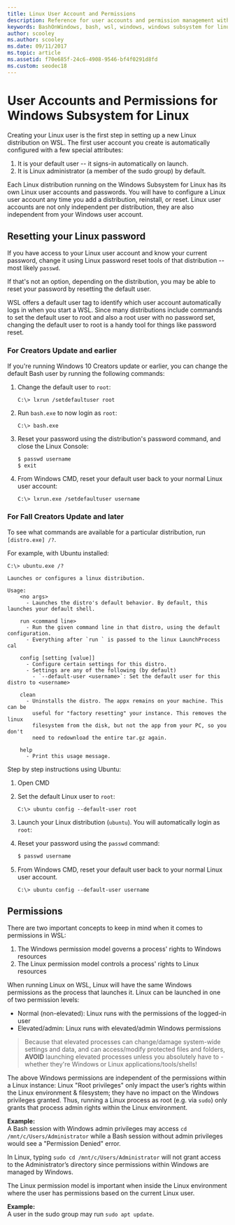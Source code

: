 ```yaml
---
title: Linux User Account and Permissions
description: Reference for user accounts and permission management with the Windows Subsystem for Linux.
keywords: BashOnWindows, bash, wsl, windows, windows subsystem for linux, windowssubsystem, ubuntu, user accounts
author: scooley
ms.author: scooley
ms.date: 09/11/2017
ms.topic: article
ms.assetid: f70e685f-24c6-4908-9546-bf4f0291d8fd
ms.custom: seodec18
---
```


# User Accounts and Permissions for Windows Subsystem for Linux

Creating your Linux user is the first step in setting up a new Linux distribution on WSL.  The first user account you create is automatically configured with a few special attributes:

1. It is your default user -- it signs-in automatically on launch.
1. It is Linux administrator (a member of the sudo group) by default.

Each Linux distribution running on the Windows Subsystem for Linux has its own Linux user accounts and passwords.  You will have to configure a Linux user account any time you add a distribution, reinstall, or reset.  Linux user accounts are not only independent per distribution, they are also independent from your Windows user account.

## Resetting your Linux password

If you have access to your Linux user account and know your current password, change it using Linux password reset tools of that distribution -- most likely `passwd`.

If that's not an option, depending on the distribution, you may be able to reset your password by resetting the default user.

WSL offers a default user tag to identify which user account automatically logs in when you start a WSL.  Since many distributions include commands to set the default user to root and also a root user with no password set, changing the default user to root is a handy tool for things like password reset.

### For Creators Update and earlier
If you're running Windows 10 Creators update or earlier, you can change the default Bash user by running the following commands:

1. Change the default user to `root`:

    ```console
    C:\> lxrun /setdefaultuser root
    ```

1. Run `bash.exe` to now login as `root`:

    ```console
    C:\> bash.exe
    ```

1. Reset your password using the distribution's password command, and close the Linux Console:

    ```BASH
    $ passwd username
    $ exit
    ```

1. From Windows CMD, reset your default user back to your normal Linux user account:

    ```console
    C:\> lxrun.exe /setdefaultuser username
    ```

### For Fall Creators Update and later
To see what commands are available for a particular distribution, run `[distro.exe] /?`.
    
For example, with Ubuntu installed:

```console
C:\> ubuntu.exe /?

Launches or configures a linux distribution.

Usage:
    <no args>
      - Launches the distro's default behavior. By default, this launches your default shell.

    run <command line>
      - Run the given command line in that distro, using the default configuration.
      - Everything after `run ` is passed to the linux LaunchProcess cal

    config [setting [value]]
      - Configure certain settings for this distro.
      - Settings are any of the following (by default)
        - `--default-user <username>`: Set the default user for this distro to <username>

    clean
      - Uninstalls the distro. The appx remains on your machine. This can be
        useful for "factory resetting" your instance. This removes the linux
        filesystem from the disk, but not the app from your PC, so you don't
        need to redownload the entire tar.gz again.

    help
      - Print this usage message.
```

Step by step instructions using Ubuntu:

1. Open CMD
1. Set the default Linux user to `root`:

    ```console
    C:\> ubuntu config --default-user root
    ```    

1. Launch your Linux distribution (`ubuntu`).  You will automatically login as `root`:

1. Reset your password using the `passwd` command:

    ```BASH
    $ passwd username
    ```

1. From Windows CMD, reset your default user back to your normal Linux user account.

    ```console
    C:\> ubuntu config --default-user username
    ```

## Permissions

There are two important concepts to keep in mind when it comes to permissions in WSL:

1. The Windows permission model governs a process' rights to Windows resources
2. The Linux permission model controls a process' rights to Linux resources

When running Linux on WSL, Linux will have the same Windows permissions as the process that launches it. Linux can be launched in one of two permission levels:

* Normal (non-elevated): Linux runs with the permissions of the logged-in user
* Elevated/admin: Linux runs with elevated/admin Windows permissions

> Because that elevated processes can change/damage system-wide settings and data, and can access/modify protected files and folders, **AVOID** launching elevated processes unless you absolutely have to - whether they're Windows or Linux applications/tools/shells!

The above Windows permissions are independent of the permissions within a Linux instance: Linux "Root privileges" only impact the user’s rights within the Linux environment & filesystem; they have no impact on the Windows privileges granted. Thus, running a Linux process as root (e.g. via `sudo`) only grants that process admin rights within the Linux environment.

**Example:**    
A Bash session with Windows admin privileges may access `cd /mnt/c/Users/Administrator` while a Bash session without admin privileges would see a "Permission Denied" error.

In Linux, typing `sudo cd /mnt/c/Users/Administrator` will not grant access to the Administrator’s directory since permissions within Windows are managed by Windows.

The Linux permission model is important when inside the Linux environment where the user has permissions based on the current Linux user.

**Example:**  
A user in the sudo group may run `sudo apt update`.
